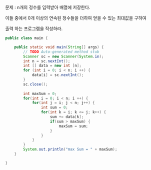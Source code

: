 문제 : n개의 정수를 입력받아 배열에 저장한다.

이들 중에서 0개 이상의 연속된 정수들을 더하여 얻을 수 있는 최대값을 구하여

출력 하는 프로그램을 작성하라.

```java
public class main {

	public static void main(String[] args) {
		// TODO Auto-generated method stub
		Scanner sc = new Scanner(System.in);
		int n = sc.nextInt();
		int [] data = new int [n];
		for (int i = 0; i < n; i ++) {
			data[i] = sc.nextInt();
		}
		sc.close();
		
		int maxSum = 0;
		for(int i = 0; i < n; i ++) {
			for(int j = i; j < n; j++) {
				int sum = 0;
				for(int k = i; k <= j; k++) {
					sum += data[k];
					if(sum > maxSum) {
						maxSum = sum;
					}
				}
			}
		}
		System.out.println("max Sum = " + maxSum);
	}

}
```